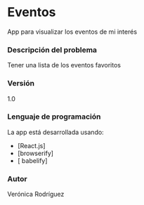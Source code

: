 # Eventos
App para visualizar los eventos de mi interés

### Descripción del problema

Tener una lista de los eventos favoritos

### Versión
1.0

### Lenguaje de programación

La app está desarrollada usando:

* [React.js] 
* [browserify]
* [ babelify]

### Autor
Verónica Rodríguez
